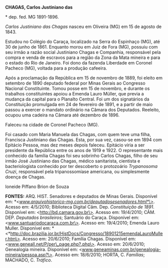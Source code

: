 **CHAGAS, Carlos Justiniano das**

\* dep. fed. MG 1891-1896.

*Carlos Justiniano das Chagas* nasceu em Oliveira (MG) em 15 de agosto
de 1843.

Estudou no Colégio do Caraça, localizado na Serra do Espinhaço (MG), até
30 de junho de 1861. Enquanto morou em Juiz de Fora (MG), possuiu com
seu irmão a razão social Justiniano Chagas e Companhia, responsável pela
compra e venda de escravos para a região da Zona da Mata mineira e para
o estado do Rio de Janeiro. Foi dono da fazenda Liberdade em Coronel
Pacheco (MG), voltada para a produção cafeeira.

Após a proclamação da República em 15 de novembro de 1889, foi eleito em
setembro de 1890 deputado federal por Minas Gerais ao Congresso Nacional
Constituinte. Tomou posse em 15 de novembro, e durante os trabalhos
constituintes apoiou a Emenda Lauro Müller, que previa a mudança da
capital para o Planalto Central. Foi um dos signatários da Constituição
promulgada em 24 de fevereiro de 1891, e a partir de maio passou a
exercer o mandato ordinário na Câmara dos Deputados. Reeleito, ocupou
uma cadeira na Câmara até dezembro de 1896.

Faleceu na cidade de Coronel Pacheco (MG).

Foi casado com Maria Manuela das Chagas, com quem teve uma filha,
Francisca Justiniano das Chagas. Esta, por sua vez, casou-se em 1894 com
Epitácio Pessoa, mas dez meses depois faleceu. Epitácio viria a ser
presidente da República entre os anos de 1919 e 1922. O representante
mais conhecido da família Chagas foi seu sobrinho Carlos Chagas, filho
de seu irmão José Justiniano das Chagas, médico sanitarista, cientista e
bacteriologista conhecido por ter descoberto o protozoário *Trypanosoma
Cruzi*, responsável pela tripanossomíase americana, ou simplesmente
doença de Chagas.

Ioneide Piffano Brion de Souza

**FONTES:** ARQ. HIST. Senadores e deputados de Minas Gerais. Disponível
em: *\<*www.arquivohistorico-mg.com.br/deputadosesenadores.html*\>*.
Acesso em: 4/5/2010; Biblioteca Digital Câm. Dep. *Constituição de
1891*. Disponível em: \<http://bd.camara.gov.br\>. Acesso em: 19/4/2010;
CÂM. DEP. *Deputados brasileiros*; Santuário do Caraça. Disponível em:
\<www.santuariodocaraça.com.br\>. Acesso em: 19/4/2010; Emenda Lauro
Muller. Disponível em:
*\<*http://doc.brazilia.jor.br/HistDocs/Congresso/18901215emendaLauroMuller.htm\>.
Acesso em: 20/6/2010; Família Chagas. Disponível em:
\<www.geneall.net/P/per\_page.php?.php\>. Acesso em: 20/6/2010;
Genealogia mineira. Disponível em:
\<www.geneaminas.com.br/genealogia-mineira/pessoa.asp?\>. Acesso em:
18/6/2010; HORTA, C. *Famílias*; MACHADO, C. *Tráfico*.
